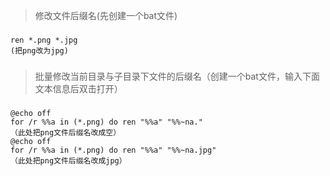 > 修改文件后缀名(先创建一个bat文件)
###
```text
ren *.png *.jpg 
(把png改为jpg)
```
###
> 批量修改当前目录与子目录下文件的后缀名（创建一个bat文件，输入下面文本信息后双击打开）
###
```text
@echo off
for /r %%a in (*.png) do ren "%%a" "%%~na." 
（此处把png文件后缀名改成空） 
@echo off
for /r %%a in (*.png) do ren "%%a" "%%~na.jpg" 
（此处把png文件后缀名改成jpg）
```
###

